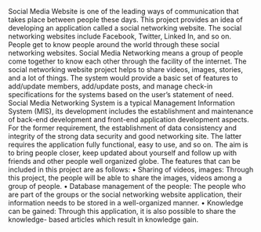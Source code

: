 Social Media Website is one of the leading ways of communication that takes place between 
people these days. This project provides an idea of developing an application called a social 
networking website. The social networking websites include Facebook, Twitter, Linked In, and 
so on. People get to know people around the world through these social networking websites. 
Social Media Networking means a group of people come together to know each other through 
the facility of the internet. The social networking website project helps to share videos, images, 
stories, and a lot of things. The system would provide a basic set of features to add/update 
members, add/update posts, and manage check-in specifications for the systems based on the 
user’s statement of need. Social Media Networking System is a typical Management 
Information System (MIS), its development includes the establishment and maintenance of 
back-end development and front-end application development aspects. For the former 
requirement, the establishment of data consistency and integrity of the strong data security and 
good networking site. The latter requires the application fully functional, easy to use, and so on. 
The aim is to bring people closer, keep updated about yourself and follow up with friends and 
other people well organized globe. 
The features that can be included in this project are as follows: 
• Sharing of videos, images: Through this project, the people will be able to share the 
images, videos among a group of people. 
• Database management of the people: The people who are part of the groups or the social 
networking website application, their information needs to be stored in a well-organized 
manner. 
• Knowledge can be gained: Through this application, it is also possible to share the 
knowledge- based articles which result in knowledge gain. 
